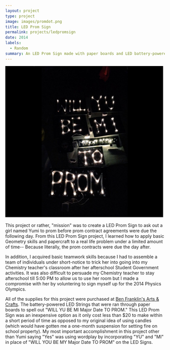 ```yaml
---
layout: project
type: project
image: images/promdot.png
title: LED Prom Sign
permalink: projects/ledpromsign
date: 2014
labels:
  - Random
summary: An LED Prom Sign made with paper boards and LED battery-powered light strings.
---
```

<img class class="ui medium right floated rounded image" src="../images/prom1.png" >

This project or rather, "mission" was to create a LED Prom Sign to ask out a girl named Yumi to prom before prom contract agreements were due the following day. From this LED Prom Sign project, I learned how to apply basic Geometry skills and papercraft to a real life problem under a limited amount of time-- Because literally, the prom contracts were due the day after. 

In addition, I acquired basic teamwork skills because I had to assemble a team of individuals under short-notice to trick her into going into my Chemistry teacher's classroom after her afterschool Student Government activities. 
It was also difficult to persuade my Chemistry teacher to stay afterschool till 5:00 PM to allow us to use her room but I made a compromise with her by voluntering to sign myself up for the 2014 Physics Olympics.

All of the supplies for this project were purchased at [Ben Franklin's Arts & Crafts](http://www.benfranklinhawaii.com/). The battery-powered LED Strings that were ran through paper boards to spell out "WILL YU BE MI Major Date TO PROM." This LED Prom Sign was an inexpensive option as it only cost less than $20 to make within a short period of time as opposed to my original idea of using candles (which would have gotten me a one-month suspension for setting fire on school property). My most important accomplishment in this project other than Yumi saying "Yes" was using wordplay by incorporating "YU" and "MI" in place of "WILL YOU BE MY Major Date TO PROM" on the LED Signs. 
